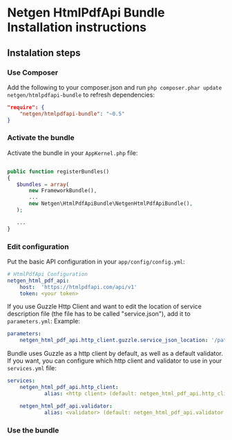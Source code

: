 Netgen HtmlPdfApi Bundle Installation instructions
==================================================

Instalation steps
-----------------

### Use Composer

Add the following to your composer.json and run `php composer.phar update netgen/htmlpdfapi-bundle` to refresh dependencies:

```json
"require": {
    "netgen/htmlpdfapi-bundle": "~0.5"
}
```

### Activate the bundle

Activate the bundle in your `AppKernel.php` file:

```php

public function registerBundles()
{
   $bundles = array(
       new FrameworkBundle(),
       ...
       new Netgen\HtmlPdfApiBundle\NetgenHtmlPdfApiBundle(),
   );

   ...
}
```

### Edit configuration
Put the basic API configuration in your `app/config/config.yml`:

```yml
# HtmlPdfApi Configuration
netgen_html_pdf_api:
    host:  'https://htmlpdfapi.com/api/v1'
    token: <your token>
```

If you use Guzzle Http Client and want to edit the location of service description file (the file has to be called "service.json"), add it to ```parameters.yml```:
Example:
```yml
parameters:
    netgen_html_pdf_api.http_client.guzzle.service_json_location: '/path/to/service.json'
```

Bundle uses Guzzle as a http client by default, as well as a default validator.
If you want, you can configure which http client and validator to use in your `services.yml` file:

```yml
services:
    netgen_html_pdf_api.http_client:
            alias: <http client> (default: netgen_html_pdf_api.http_client.guzzle)

    netgen_html_pdf_api.validator:
            alias: <validator> (default: netgen_html_pdf_api.validator.htmlpdfapivalidator)
```

### Use the bundle
